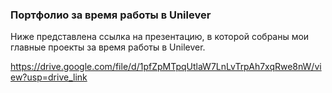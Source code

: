 ### Портфолио за время работы в Unilever
Ниже представлена ссылка на презентацию, в которой собраны мои главные проекты за время работы в Unilever.

https://drive.google.com/file/d/1pfZpMTpqUtlaW7LnLvTrpAh7xqRwe8nW/view?usp=drive_link

